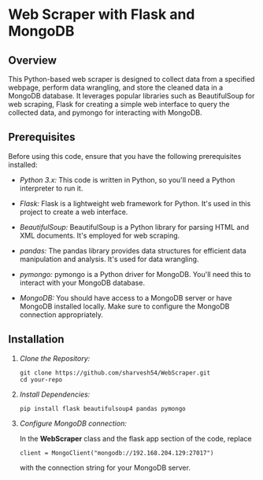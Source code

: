 # Web Scraper with Flask and MongoDB

## Overview

This Python-based web scraper is designed to collect data from a specified webpage, perform data wrangling, and store the cleaned data in a MongoDB database. It leverages popular libraries such as BeautifulSoup for web scraping, Flask for creating a simple web interface to query the collected data, and pymongo for interacting with MongoDB.

## Prerequisites

Before using this code, ensure that you have the following prerequisites installed:

- *Python 3.x:* This code is written in Python, so you'll need a Python interpreter to run it.

- *Flask:* Flask is a lightweight web framework for Python. It's used in this project to create a web interface.

- *BeautifulSoup:* BeautifulSoup is a Python library for parsing HTML and XML documents. It's employed for web scraping.

- *pandas:* The pandas library provides data structures for efficient data manipulation and analysis. It's used for data wrangling.

- *pymongo:* pymongo is a Python driver for MongoDB. You'll need this to interact with your MongoDB database.

- *MongoDB:* You should have access to a MongoDB server or have MongoDB installed locally. Make sure to configure the MongoDB connection appropriately.

## Installation

1. *Clone the Repository:*

   ```shell
   git clone https://github.com/sharvesh54/WebScraper.git
   cd your-repo
   ```
  
2. *Install Dependencies:*
      
      ```
      pip install flask beautifulsoup4 pandas pymongo
      ```
      
3. *Configure MongoDB connection:*
        
     In the **WebScraper** class and the flask app section of the code, replace  
     ```
     client = MongoClient("mongodb://192.168.204.129:27017")
     ```
     with the connection string for your MongoDB server.

